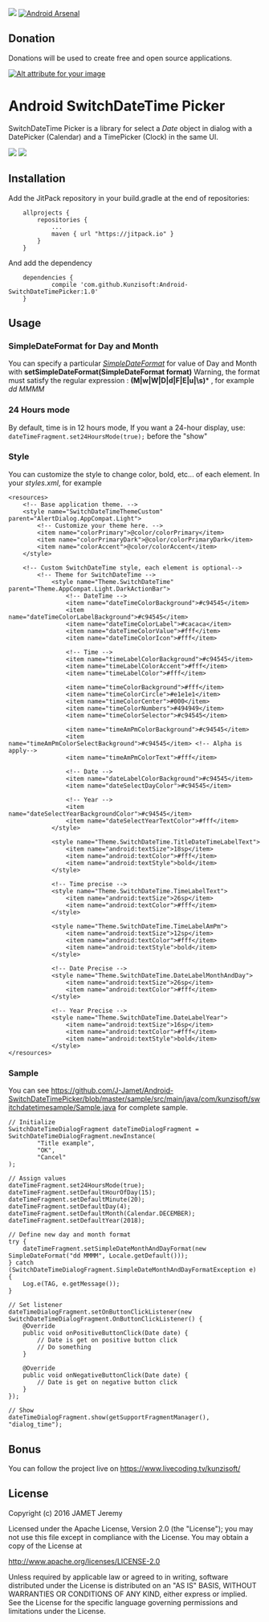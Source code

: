 [![](https://jitpack.io/v/Kunzisoft/Android-SwitchDateTimePicker.svg)](https://jitpack.io/#Kunzisoft/Android-SwitchDateTimePicker) [![Android Arsenal](https://img.shields.io/badge/Android%20Arsenal-SwitchDateTimePicker-blue.svg?style=flat)](http://android-arsenal.com/details/1/4513)

## Donation

Donations will be used to create free and open source applications.

[![Alt attribute for your image](https://lh3.googleusercontent.com/d1aTMwN6NMJmcMdsz24h_J4JmH5aZ9lhbJdZWQ3VFne3VZxiUVPrYZ41qm1Zig2ha4lU4Wg_BSAE_w=w1920-h1200-no "")](https://youtube.streamlabs.com/UC_U4icXPFfgKo4IDSTSzBEQ "Kunzisoft Donation")

# Android SwitchDateTime Picker

SwitchDateTime Picker is a library for select a *Date* object in dialog with a DatePicker (Calendar) and a TimePicker (Clock) in the same UI.

<img src="https://raw.githubusercontent.com/J-Jamet/Android-SwitchDateTimePicker/master/art/demo1.gif">

<img src="https://raw.githubusercontent.com/J-Jamet/Android-SwitchDateTimePicker/master/art/demo2.gif">

## Installation
Add the JitPack repository in your build.gradle at the end of repositories:
```
	allprojects {
		repositories {
			...
			maven { url "https://jitpack.io" }
		}
	}
```
And add the dependency
```
	dependencies {
	        compile 'com.github.Kunzisoft:Android-SwitchDateTimePicker:1.0'
	}
```

## Usage

### SimpleDateFormat for Day and Month
You can specify a particular [*SimpleDateFormat*](https://docs.oracle.com/javase/7/docs/api/java/text/SimpleDateFormat.html) for value of Day and Month with **setSimpleDateFormat(SimpleDateFormat format)**
Warning, the format must satisfy the regular expression : **(M|w|W|D|d|F|E|u|\s)***
, for example *dd MMMM*

### 24 Hours mode
By default, time is in 12 hours mode, If you want a 24-hour display, use:
`dateTimeFragment.set24HoursMode(true);`
before the "show"

### Style
You can customize the style to change color, bold, etc... of each element.
In your *styles.xml*, for example
```
<resources>
    <!-- Base application theme. -->
    <style name="SwitchDateTimeThemeCustom" parent="AlertDialog.AppCompat.Light">
        <!-- Customize your theme here. -->
        <item name="colorPrimary">@color/colorPrimary</item>
        <item name="colorPrimaryDark">@color/colorPrimaryDark</item>
        <item name="colorAccent">@color/colorAccent</item>
    </style>

    <!-- Custom SwitchDateTime style, each element is optional-->
		<!-- Theme for SwitchDateTime -->
		    <style name="Theme.SwitchDateTime" parent="Theme.AppCompat.Light.DarkActionBar">
		        <!-- DateTime -->
		        <item name="dateTimeColorBackground">#c94545</item>
		        <item name="dateTimeColorLabelBackground">#c94545</item>
		        <item name="dateTimeColorLabel">#cacaca</item>
		        <item name="dateTimeColorValue">#fff</item>
		        <item name="dateTimeColorIcon">#fff</item>

		        <!-- Time -->
		        <item name="timeLabelColorBackground">#c94545</item>
		        <item name="timeLabelColorAccent">#fff</item>
		        <item name="timeLabelColor">#fff</item>

		        <item name="timeColorBackground">#fff</item>
		        <item name="timeColorCircle">#e1e1e1</item>
		        <item name="timeColorCenter">#000</item>
		        <item name="timeColorNumbers">#494949</item>
		        <item name="timeColorSelector">#c94545</item>

		        <item name="timeAmPmColorBackground">#c94545</item>
		        <item name="timeAmPmColorSelectBackground">#c94545</item> <!-- Alpha is apply-->
		        <item name="timeAmPmColorText">#fff</item>

		        <!-- Date -->
		        <item name="dateLabelColorBackground">#c94545</item>
		        <item name="dateSelectDayColor">#c94545</item>

		        <!-- Year -->
		        <item name="dateSelectYearBackgroundColor">#c94545</item>
		        <item name="dateSelectYearTextColor">#fff</item>
		    </style>

		    <style name="Theme.SwitchDateTime.TitleDateTimeLabelText">
		        <item name="android:textSize">18sp</item>
		        <item name="android:textColor">#fff</item>
		        <item name="android:textStyle">bold</item>
		    </style>

		    <!-- Time precise -->
		    <style name="Theme.SwitchDateTime.TimeLabelText">
		        <item name="android:textSize">26sp</item>
		        <item name="android:textColor">#fff</item>
		    </style>

		    <style name="Theme.SwitchDateTime.TimeLabelAmPm">
		        <item name="android:textSize">12sp</item>
		        <item name="android:textColor">#fff</item>
		        <item name="android:textStyle">bold</item>
		    </style>

		    <!-- Date Precise -->
		    <style name="Theme.SwitchDateTime.DateLabelMonthAndDay">
		        <item name="android:textSize">26sp</item>
		        <item name="android:textColor">#fff</item>
		    </style>

		    <!-- Year Precise -->
		    <style name="Theme.SwitchDateTime.DateLabelYear">
		        <item name="android:textSize">16sp</item>
		        <item name="android:textColor">#fff</item>
		        <item name="android:textStyle">bold</item>
		    </style>
</resources>

```

### Sample
You can see
https://github.com/J-Jamet/Android-SwitchDateTimePicker/blob/master/sample/src/main/java/com/kunzisoft/switchdatetimesample/Sample.java
for complete sample.
```
// Initialize
SwitchDateTimeDialogFragment dateTimeDialogFragment = SwitchDateTimeDialogFragment.newInstance(
        "Title example",
        "OK",
        "Cancel"
);

// Assign values
dateTimeFragment.set24HoursMode(true);
dateTimeFragment.setDefaultHourOfDay(15);
dateTimeFragment.setDefaultMinute(20);
dateTimeFragment.setDefaultDay(4);
dateTimeFragment.setDefaultMonth(Calendar.DECEMBER);
dateTimeFragment.setDefaultYear(2018);

// Define new day and month format
try {
    dateTimeFragment.setSimpleDateMonthAndDayFormat(new SimpleDateFormat("dd MMMM", Locale.getDefault()));
} catch (SwitchDateTimeDialogFragment.SimpleDateMonthAndDayFormatException e) {
    Log.e(TAG, e.getMessage());
}

// Set listener
dateTimeDialogFragment.setOnButtonClickListener(new SwitchDateTimeDialogFragment.OnButtonClickListener() {
    @Override
    public void onPositiveButtonClick(Date date) {
        // Date is get on positive button click
        // Do something
    }

    @Override
    public void onNegativeButtonClick(Date date) {
        // Date is get on negative button click
    }
});

// Show
dateTimeDialogFragment.show(getSupportFragmentManager(), "dialog_time");
```
## Bonus
You can follow the project live on https://www.livecoding.tv/kunzisoft/

## License

Copyright (c) 2016 JAMET Jeremy

Licensed under the Apache License, Version 2.0 (the "License");
you may not use this file except in compliance with the License.
You may obtain a copy of the License at

http://www.apache.org/licenses/LICENSE-2.0

Unless required by applicable law or agreed to in writing, software
distributed under the License is distributed on an "AS IS" BASIS,
WITHOUT WARRANTIES OR CONDITIONS OF ANY KIND, either express or implied.
See the License for the specific language governing permissions and
limitations under the License.
